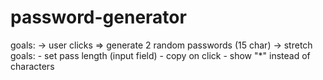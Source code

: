 # password-generator
goals: 
-> user clicks => generate 2 random passwords (15 char)
-> stretch goals: 
    - set pass length (input field)
    - copy on click
    - show "*" instead of characters